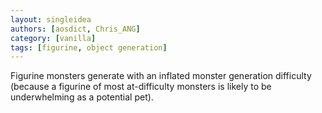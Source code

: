 ```yaml
---
layout: singleidea
authors: [aosdict, Chris_ANG]
category: [vanilla]
tags: [figurine, object generation]
---
```

Figurine monsters generate with an inflated monster generation difficulty (because a figurine of most at-difficulty monsters is likely to be underwhelming as a potential pet).
